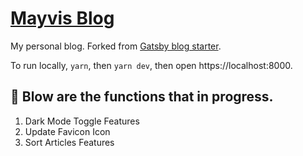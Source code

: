 # [Mayvis Blog](https://mayvisblog.com/)

My personal blog. Forked from [Gatsby blog starter](https://github.com/gatsbyjs/gatsby-starter-blog). 

To run locally, `yarn`, then `yarn dev`, then open https://localhost:8000.

## 🚀 Blow are the functions that in progress. 

1. Dark Mode Toggle Features
2. Update Favicon Icon
3. Sort Articles Features
